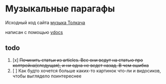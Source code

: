 # Музыкальные парагафы

Исходный код сайта [музыка Толкача](музыка.толкач.рф)

написан с помощью [ydocs](ydocs.tech)

## todo

1. [x] ~~Починить статьи из articles. Все они ведут на статью про колтрейна(следущая), и ни одна не ведет назад. В чем ошибка~~
2. [ ] Как будто хочется больше каких-то картинок что-ли и видосиков, чтобы выглядело поинтереснее